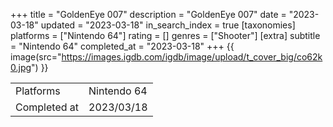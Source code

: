 +++
title = "GoldenEye 007"
description = "GoldenEye 007"
date = "2023-03-18"
updated = "2023-03-18"
in_search_index = true
[taxonomies]
platforms = ["Nintendo 64"]
rating = []
genres = ["Shooter"]
[extra]
subtitle = "Nintendo 64"
completed_at = "2023-03-18"
+++
{{ image(src="https://images.igdb.com/igdb/image/upload/t_cover_big/co62k0.jpg") }}

|              |            |
| ------------ | ---------- |
| Platforms    | Nintendo 64 |
| Completed at | 2023/03/18 |

